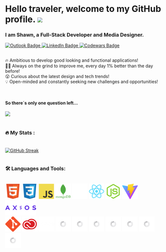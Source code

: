 
<div>
  <div align="right">
    <img src="https://komarev.com/ghpvc/?username=Cyber-SW&style=flat-square&color=blue" alt=""/>
  </div> 
  <h1>
    Hello traveler, welcome to my GitHub profile.
    <img src="https://media.giphy.com/media/hvRJCLFzcasrR4ia7z/giphy.gif" width="40px"/>  
  </h1>
  <h3>
    I am Shawn, a Full-Stack Developer and Media Designer.
  </h3>

  <div id="badges">
    <a href="mailto:woltersh@oulook.de">
      <img src="https://img.shields.io/badge/Microsoft%20Outlook-0078D4.svg?style=for-the-badge&logo=Microsoft-Outlook&logoColor=white" alt="Outlook Badge"/>
    </a>
    <a href="https://www.linkedin.com/in/shawn-wolter-93a263195/">
      <img src="https://img.shields.io/badge/LinkedIn-blue?style=for-the-badge&logo=linkedin&logoColor=white" alt="LinkedIn Badge"/>
    </a>
    <a href="https://www.codewars.com/users/Cyber-SW">
      <img src="https://img.shields.io/badge/Codewars-B1361E.svg?style=for-the-badge&logo=Codewars&logoColor=white" alt="Codewars Badge"/>
    </a>
  </div>

</br>
  
<p>
🔥 Ambitious to develop good looking and functional applications! </br>
💪🏽 Always on the grind to improve me, every day 1% better than the day before! </br>
😲 Curious about the latest design and tech trends! </br>
💡 Open-minded and constantly seeking new challenges and opportunities!
</p>
  
  </br>
  
  <div>
  <h4>So there´s only one question left...</h4>
    <img src="https://media3.giphy.com/media/L3bj6t3opdeNddYCyl/giphy.gif" width="560px"/>
  </div>
</div>
</br>

### :fire: My Stats :
#
[![GitHub Streak](http://github-readme-streak-stats.herokuapp.com?user=Cyber-SW&theme=rising-sun&hide_border=true&border_radius=0&card_width=600)](https://git.io/streak-stats)

#


### :hammer_and_wrench: Languages and Tools:
</br>
<div>
  <img src="https://github.com/devicons/devicon/blob/master/icons/html5/html5-original.svg" alt="Html5 Icon" width="50px"/>
  <img src="https://github.com/devicons/devicon/blob/master/icons/css3/css3-original.svg" alt="CSS Icon" width="50px"/>
  <img src="https://github.com/devicons/devicon/blob/master/icons/javascript/javascript-original.svg" alt="JS Icon" width="50px"/>

  <img src="https://github.com/devicons/devicon/blob/master/icons/mongodb/mongodb-plain-wordmark.svg" alt="MongoDB Icon" width="50px"/>
  <img src="./express.png" alt="Express Icon" width="50px"/>
  <img src="https://github.com/devicons/devicon/blob/master/icons/react/react-original.svg" alt="React Icon" width="50px"/>
  <img src="https://github.com/devicons/devicon/blob/master/icons/nodejs/nodejs-original.svg" alt="Nodejs Icon" width="50px"/>
  
  <img src="./vite-js-logo.svg" alt="Vite Icon" width="50px"/>
  <img src="./axios.png" alt="Axios Icon" width="100px"/>
  </br>
  <img src="https://github.com/devicons/devicon/blob/master/icons/git/git-original.svg" alt="Git Icon" width="50px"/>
  <img src="./Creative_Cloud.png" alt="CC Icon" width="50px"/>
  <img src="./handlebars.png" alt="loading skill" width="50px"/>
  <img src="./loading-gif.gif" alt="loading skill" width="50px"/>
  <img src="./loading-gif.gif" alt="loading skill" width="50px"/>
  <img src="./loading-gif.gif" alt="loading skill" width="50px"/>
  <img src="./loading-gif.gif" alt="loading skill" width="50px"/>
  <img src="./loading-gif.gif" alt="loading skill" width="50px"/>
  <img src="./loading-gif.gif" alt="loading skill" width="50px"/>
  <img src="./loading-gif.gif" alt="loading skill" width="50px"/>
</div>
